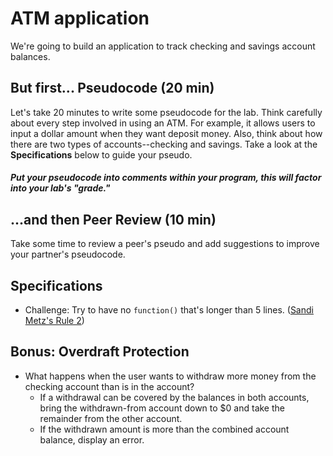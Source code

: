 # ATM application

We're going to build an application to track checking and savings account balances.

## But first... Pseudocode (20 min)

Let's take 20 minutes to write some pseudocode for the lab. Think carefully about every step involved in using an ATM. For example, it allows users to input a dollar amount when they want deposit money. Also, think about how there are two types of accounts--checking and savings. Take a look at the **Specifications** below to guide your pseudo.

##### Put your pseudocode into comments within your program, **this will factor into your lab's "grade."**

## ...and then Peer Review (10 min)

Take some time to review a peer's pseudo and add suggestions to improve your partner's pseudocode.

## Specifications


  - Challenge: Try to have no `function()` that's longer than 5 lines. ([Sandi Metz's Rule 2](https://robots.thoughtbot.com/sandi-metz-rules-for-developers#the-rules))


## Bonus: Overdraft Protection

- What happens when the user wants to withdraw more money from the checking account than is in the account?
  - If a withdrawal can be covered by the balances in both accounts, bring the withdrawn-from account down to $0 and take the remainder from the other account.
  - If the withdrawn amount is more than the combined account balance, display an error.
